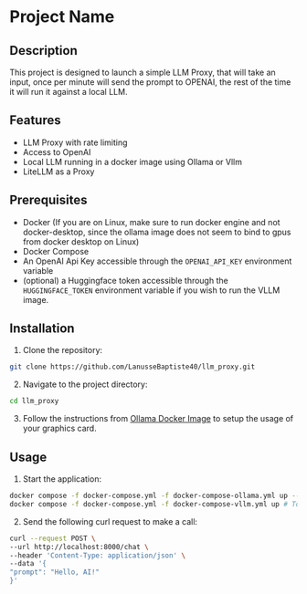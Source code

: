 # Project Name

## Description

This project is designed to launch a simple LLM Proxy, that will take an input,
once per minute will send the prompt to OPENAI,
the rest of the time it will run it against a local LLM.

## Features

- LLM Proxy with rate limiting
- Access to OpenAI
- Local LLM running in a docker image using Ollama or Vllm
- LiteLLM as a Proxy

## Prerequisites

- Docker (If you are on Linux, make sure to run docker engine and not docker-desktop,
  since the ollama image does not seem to bind to gpus from docker desktop on Linux)
- Docker Compose
- An OpenAI Api Key accessible through the `OPENAI_API_KEY` environment variable
- (optional) a Huggingface token accessible through the `HUGGINGFACE_TOKEN`
  environment variable if you wish to run the VLLM image.

## Installation

1. Clone the repository:

```sh
git clone https://github.com/LanusseBaptiste40/llm_proxy.git
```

2. Navigate to the project directory:

```sh
cd llm_proxy
```

3. Follow the instructions from [Ollama Docker Image](https://hub.docker.com/r/ollama/ollama)
   to setup the usage of your graphics card.

## Usage

1. Start the application:

```sh
docker compose -f docker-compose.yml -f docker-compose-ollama.yml up --build # To run with the local proxy and the ollama image
docker compose -f docker-compose.yml -f docker-compose-vllm.yml up # To run with the vllm image
```

2. Send the following curl request to make a call:

```sh
curl --request POST \
--url http://localhost:8000/chat \
--header 'Content-Type: application/json' \
--data '{
"prompt": "Hello, AI!"
}'
```


